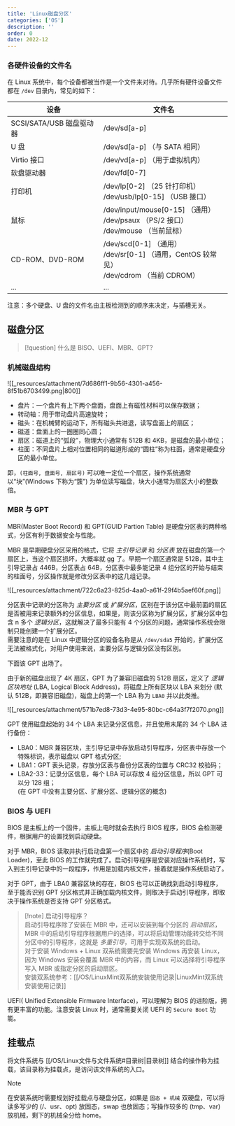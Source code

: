 ```yaml
---
title: 'Linux磁盘分区'
categories: ['OS']
description: ''
order: 0
date: 2022-12
---
```


### 各硬件设备的文件名

在 Linux 系统中，每个设备都被当作是一个文件来对待。几乎所有硬件设备文件都在 `/dev` 目录内，常见的如下：

| 设备 | 文件名 |
| --- | --- |
| SCSI/SATA/USB 磁盘驱动器 | /dev/sd[a-p] |
| U 盘 | /dev/sd[a-p] （与 SATA 相同） |
| Virtio 接口 | /dev/vd[a-p] （用于虚拟机内） |
| 软盘驱动器 | /dev/fd[0-7] |
| 打印机 | /dev/lp[0-2] （25 针打印机）<br> /dev/usb/lp[0-15] （USB 接口） |
| 鼠标 | /dev/input/mouse[0-15] （通用）<br> /dev/psaux （PS/2 接口）<br> /dev/mouse （当前鼠标） |
| CD-ROM、DVD-ROM | /dev/scd[0-1] （通用）<br> /dev/sr[0-1] （通用，CentOS 较常见）<br> /dev/cdrom （当前 CDROM） |
| ... | ... |

注意：多个硬盘、U 盘的文件名由主板检测到的顺序来决定，与插槽无关。

## 磁盘分区

> [!question] 什么是 BISO、UEFI、MBR、GPT?

### 机械磁盘结构

![[_resources/attachment/7d686ff1-9b56-4301-a456-8f51b6703499.png|800]]

- 盘片：一个盘片有上下两个盘面，盘面上有磁性材料可以保存数据；
- 转动轴：用于带动盘片高速旋转；
- 磁头：在机械臂的运动下，所有磁头共进退，读写盘面上的扇区；
- 磁道：盘面上的一圈圈同心圆；
- 扇区：磁道上的“弧段”，物理大小通常有 512B 和 4KB，是磁盘的最小单位；
- 柱面：不同盘片上相对位置相同的磁道形成的“圆柱”称为柱面，通常是硬盘分区的最小单位。

即，`(柱面号, 盘面号, 扇区号)` 可以唯一定位一个扇区，操作系统通常以“块”(Windows 下称为“簇”) 为单位读写磁盘，块大小通常为扇区大小的整数倍。

### MBR 与 GPT

MBR(Master Boot Record) 和 GPT(GUID Partion Table) 是硬盘分区表的两种格式，分区有利于数据安全与性能。

MBR 是早期硬盘分区采用的格式，它将 *主引导记录* 和 *分区表* 放在磁盘的第一个扇区上，当这个扇区损坏，大概率就 gg 了。早期一个扇区通常是 512B，其中主引导记录占 446B，分区表占 64B，分区表中最多能记录 4 组分区的开始与结束的柱面号，分区操作就是修改分区表中的这几组记录。

![[_resources/attachment/722c6a23-825d-4aa0-a61f-29f4b5aef60f.png]]

分区表中记录的分区称为 *主要分区* 或 *扩展分区*，区别在于该分区中最前面的扇区是否被用来记录额外的分区信息，如果是，则该分区称为扩展分区，扩展分区中包含 n 多个 *逻辑分区*，这就解决了最多只能有 4 个分区的问题，通常操作系统会限制只能创建一个扩展分区。  
需要注意的是在 Linux 中逻辑分区的设备名称是从 `/dev/sda5` 开始的，扩展分区无法被格式化，对用户使用来说，主要分区与逻辑分区没有区别。

下面该 GPT 出场了。

由于新的磁盘出现了 4K 扇区，GPT 为了兼容旧磁盘的 512B 扇区，定义了 *逻辑区块地址* (LBA, Logical Block Address)，将磁盘上所有区块以 LBA 来划分 (默认 512B，即兼容旧磁盘)，磁盘上的第一个 LBA 称为 `LBA0` 并以此类推。

![[_resources/attachment/571b7ed8-73d3-4e95-80bc-c64a3f7f2070.png]]

GPT 使用磁盘起始的 34 个 LBA 来记录分区信息，并且使用末尾的 34 个 LBA 进行备份：

- LBA0：MBR 兼容区块，主引导记录中存放启动引导程序，分区表中存放一个特殊标识，表示磁盘以 GPT 格式分区;
- LBA1：GPT 表头记录，存放分区表与备份分区表的位置与 CRC32 校验码；
- LBA2-33：记录分区信息，每个 LBA 可以存放 4 组分区信息，所以 GPT 可以分 128 组；  
  (在 GPT 中没有主要分区、扩展分区、逻辑分区的概念)

### BIOS 与 UEFI

BIOS 是主板上的一个固件，主板上电时就会去执行 BIOS 程序，BIOS 会检测硬件，根据用户的设置找到启动硬盘。

对于 MBR，BIOS 读取并执行启动盘第一个扇区中的 *启动引导程序*(Boot Loader)，至此 BIOS 的工作就完成了。启动引导程序是安装对应操作系统时，写入到主引导记录中的一段程序，作用是加载内核文件，接着就是操作系统启动了。

对于 GPT，由于 LBA0 兼容区块的存在，BIOS 也可以正确找到启动引导程序，至于能否识别 GPT 分区格式并正确加载内核文件，则取决于启动引导程序，即取决于操作系统是否支持 GPT 分区格式。

> [!note] 启动引导程序？  
> 启动引导程序除了安装在 MBR 中，还可以安装到每个分区的 *启动扇区*，MBR 中的启动引导程序根据用户的选择，可以将启动管理功能转交给不同分区中的引导程序，这就是 *多重引导*，可用于实现双系统的启动。  
> 对于安装 Windows + Linux 双系统需要先安装 Windows 再安装 Linux，因为 Windows 安装会覆盖 MBR 中的内容，而 Linux 可以选择将引导程序写入 MBR 或指定分区的启动扇区。  
> 安装双系统参考：[[/OS/LinuxMint双系统安装使用记录|LinuxMint双系统安装使用记录]]

UEFI( Unified Extensible Firmware Interface)，可以理解为 BIOS 的进阶版，拥有更丰富的功能。注意安装 Linux 时，通常需要关闭 UEFI 的 `Secure Boot` 功能。

## 挂载点

将文件系统与 [[/OS/Linux文件与文件系统#目录树|目录树]] 结合的操作称为挂载，该目录称为挂载点，是访问该文件系统的入口。

> [!note]  
> 在安装系统时需要规划好挂载点与硬盘分区，如果是 `固态 + 机械` 双硬盘，可以将读多写少的 (/、usr、opt) 放固态，swap 也放固态；写操作较多的 (tmp、var) 放机械，剩下的机械全分给 home。
